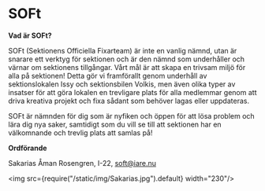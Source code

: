 # SOFt

__Vad är SOFt?__

SOFt (Sektionens Officiella Fixarteam) är inte en vanlig nämnd, utan är snarare ett verktyg för sektionen och är den nämnd som underhåller och värnar om sektionens tillgångar. Vårt mål är att skapa en trivsam miljö för alla på sektionen! Detta gör vi framförallt genom underhåll av sektionslokalen Issy och sektionsbilen Volkis, men även olika typer av insatser för att göra lokalen en trevligare plats för alla medlemmar genom att driva kreativa projekt och fixa sådant som behöver lagas eller uppdateras.

SOFt är nämnden för dig som är nyfiken och öppen för att lösa problem och lära dig nya saker, samtidigt som du vill se till att sektionen har en välkomnande och trevlig plats att samlas på!

__Ordförande__

Sakarias Åman Rosengren, I-22, soft@iare.nu

<img src={require("/static/img/Sakarias.jpg").default} width="230"/>


